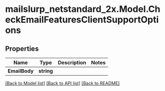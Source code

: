 # mailslurp_netstandard_2x.Model.CheckEmailFeaturesClientSupportOptions

## Properties

Name | Type | Description | Notes
------------ | ------------- | ------------- | -------------
**EmailBody** | **string** |  | 

[[Back to Model list]](../README#documentation-for-models) [[Back to API list]](../README#documentation-for-api-endpoints) [[Back to README]](../README)

